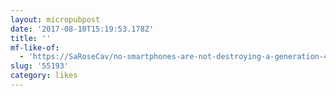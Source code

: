 ```yaml
---
layout: micropubpost
date: '2017-08-10T15:19:53.178Z'
title: ''
mf-like-of:
  - 'https://SaRoseCav/no-smartphones-are-not-destroying-a-generation-433cbb5e339'
slug: '55193'
category: likes
---
```

